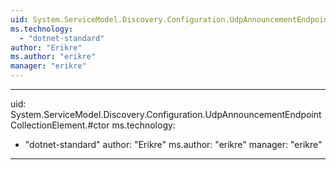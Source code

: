 ```yaml
---
uid: System.ServiceModel.Discovery.Configuration.UdpAnnouncementEndpointCollectionElement
ms.technology: 
  - "dotnet-standard"
author: "Erikre"
ms.author: "erikre"
manager: "erikre"
---
```


---
uid: System.ServiceModel.Discovery.Configuration.UdpAnnouncementEndpointCollectionElement.#ctor
ms.technology: 
  - "dotnet-standard"
author: "Erikre"
ms.author: "erikre"
manager: "erikre"
---
